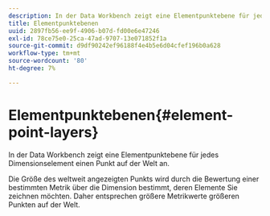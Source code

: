 ```yaml
---
description: In der Data Workbench zeigt eine Elementpunktebene für jedes Dimensionselement einen Punkt auf der Welt an.
title: Elementpunktebenen
uuid: 2897fb56-ee9f-4906-b07d-fd00e6e47246
exl-id: 78ce75e0-25ca-47ad-9707-13e071852f1a
source-git-commit: d9df90242ef96188f4e4b5e6d04cfef196b0a628
workflow-type: tm+mt
source-wordcount: '80'
ht-degree: 7%

---
```


# Elementpunktebenen{#element-point-layers}

In der Data Workbench zeigt eine Elementpunktebene für jedes Dimensionselement einen Punkt auf der Welt an.

Die Größe des weltweit angezeigten Punkts wird durch die Bewertung einer bestimmten Metrik über die Dimension bestimmt, deren Elemente Sie zeichnen möchten. Daher entsprechen größere Metrikwerte größeren Punkten auf der Welt.
